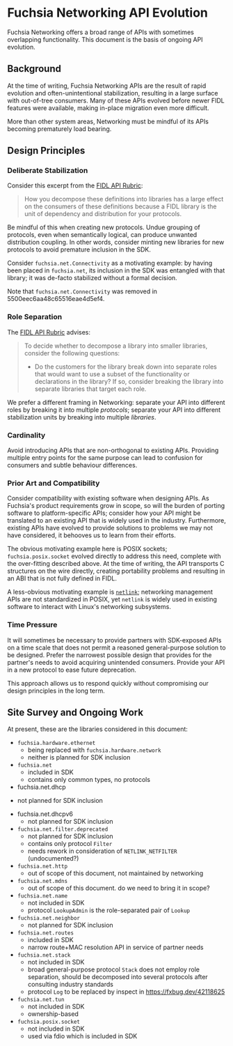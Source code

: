 # Fuchsia Networking API Evolution

Fuchsia Networking offers a broad range of APIs with sometimes overlapping
functionality. This document is the basis of ongoing API evolution.

## Background

At the time of writing, Fuchsia Networking APIs are the result of rapid
evolution and often-unintentional stabilization, resulting in a large surface
with out-of-tree consumers. Many of these APIs evolved before newer FIDL
features were available, making in-place migration even more difficult.

More than other system areas, Networking must be mindful of its APIs becoming
prematurely load bearing.

## Design Principles

### Deliberate Stabilization

Consider this excerpt from the [FIDL API Rubric][library_structure]:

> How you decompose these definitions into libraries has a large effect on the
> consumers of these definitions because a FIDL library is the unit of
> dependency and distribution for your protocols.

Be mindful of this when creating new protocols. Undue grouping of protocols,
even when semantically logical, can produce unwanted distribution coupling. In
other words, consider minting new libraries for new protocols to avoid premature
inclusion in the SDK.

Consider `fuchsia.net.Connectivity` as a motivating example: by having been
placed in `fuchsia.net`, its inclusion in the SDK was entangled with that
library; it was de-facto stabilized without a formal decision.

Note that `fuchsia.net.Connectivity` was removed in 5500eec6aa48c65516eae4d5ef4.

### Role Separation

The [FIDL API Rubric][library_structure] advises:

> To decide whether to decompose a library into smaller libraries, consider the
> following questions:
>
> - Do the customers for the library break down into separate roles that would
>   want to use a subset of the functionality or declarations in the library? If
>   so, consider breaking the library into separate libraries that target each
>   role.

We prefer a different framing in Networking: separate your API into different
roles by breaking it into multiple *protocols*; separate your API into different
stabilization units by breaking into multiple *libraries*.

### Cardinality

Avoid introducing APIs that are non-orthogonal to existing APIs. Providing
multiple entry points for the same purpose can lead to confusion for consumers
and subtle behaviour differences.

### Prior Art and Compatibility

Consider compatibility with existing software when designing APIs. As Fuchsia's
product requirements grow in scope, so will the burden of porting software to
platform-specific APIs; consider how your API might be translated to an existing
API that is widely used in the industry. Furthermore, existing APIs have evolved
to provide solutions to problems we may not have considered, it behooves us to
learn from their efforts.

The obvious motivating example here is POSIX sockets; `fuchsia.posix.socket`
evolved directly to address this need, complete with the over-fitting described
above. At the time of writing, the API transports C structures on the wire
directly, creating portability problems and resulting in an ABI that is not
fully defined in FIDL.

A less-obvious motivating example is [`netlink`]; networking management APIs are
not standardized in POSIX, yet `netlink` is widely used in existing software to
interact with Linux's networking subsystems.

### Time Pressure

It will sometimes be necessary to provide partners with SDK-exposed APIs on a
time scale that does not permit a reasoned general-purpose solution to be
designed. Prefer the narrowest possible design that provides for the partner's
needs to avoid acquiring unintended consumers. Provide your API in a new
protocol to ease future deprecation.

This approach allows us to respond quickly without compromising our design
principles in the long term.

## Site Survey and Ongoing Work

At present, these are the libraries considered in this document:

- `fuchsia.hardware.ethernet`
   + being replaced with `fuchsia.hardware.network`
   + neither is planned for SDK inclusion
- `fuchsia.net`
   + included in SDK
   + contains only common types, no protocols
-  fuchsia.net.dhcp
  + not planned for SDK inclusion
-  fuchsia.net.dhcpv6
   + not planned for SDK inclusion
- `fuchsia.net.filter.deprecated`
   + not planned for SDK inclusion
   + contains only protocol `Filter`
   + needs rework in consideration of `NETLINK_NETFILTER` (undocumented?)
- `fuchsia.net.http`
   + out of scope of this document, not maintained by networking
- `fuchsia.net.mdns`
   + out of scope of this document. do we need to bring it in scope?
- `fuchsia.net.name`
   + not included in SDK
   + protocol `LookupAdmin` is the role-separated pair of `Lookup`
- `fuchsia.net.neighbor`
   + not planned for SDK inclusion
- `fuchsia.net.routes`
   + included in SDK
   + narrow route+MAC resolution API in service of partner needs
- `fuchsia.net.stack`
   + not included in SDK
   + broad general-purpose protocol `Stack` does not employ role separation,
     should be decomposed into several protocols after consulting industry
     standards
   + protocol `Log` to be replaced by inspect in https://fxbug.dev/42118625
- `fuchsia.net.tun`
   + not included in SDK
   + ownership-based
- `fuchsia.posix.socket`
   + not included in SDK
   + used via fdio which is included in SDK

[library_structure]: /docs/concepts/api/fidl.md#library_structure
[`netlink`]: https://man7.org/linux/man-pages/man7/netlink.7.html
